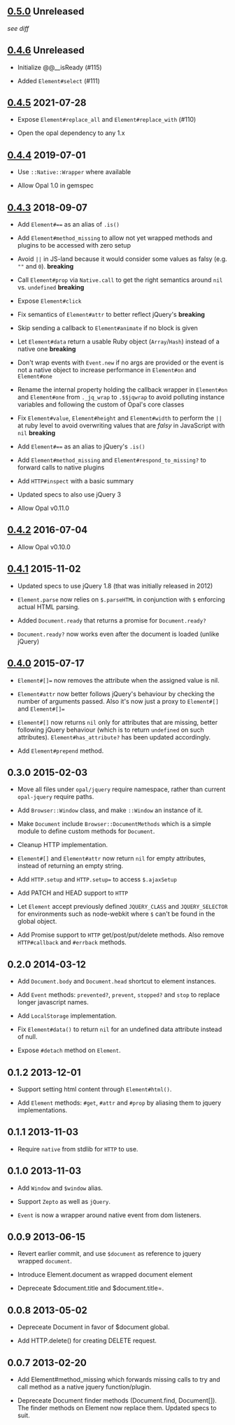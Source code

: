 ## [0.5.0](https://github.com/opal/opal-jquery/compare/v0.4.6...HEAD) Unreleased

*see diff*

## [0.4.6](https://github.com/opal/opal-jquery/compare/v0.4.5...v0.4.6) Unreleased

* Initialize @@__isReady (#115)

* Added `Element#select` (#111)

## [0.4.5](https://github.com/opal/opal-jquery/compare/v0.4.4...v0.4.5) 2021-07-28

*   Expose `Element#replace_all` and `Element#replace_with` (#110)

*   Open the opal dependency to any 1.x

## [0.4.4](https://github.com/opal/opal-jquery/compare/v0.4.3...v0.4.4) 2019-07-01

*   Use `::Native::Wrapper` where available

*   Allow Opal 1.0 in gemspec

## [0.4.3](https://github.com/opal/opal-jquery/compare/v0.4.2...v0.4.3) 2018-09-07

*   Add `Element#==` as an alias of `.is()`

*   Add `Element#method_missing` to allow not yet wrapped methods and plugins to be accessed with zero setup

*   Avoid `||` in JS-land because it would consider some values as falsy (e.g. `""` and `0`). **breaking**

*   Call `Element#prop` via `Native.call` to get the right semantics around `nil` vs. `undefined` **breaking**

*   Expose `Element#click`

*   Fix semantics of `Element#attr` to better reflect jQuery's **breaking**

*   Skip sending a callback to `Element#animate` if no block is given

*   Let `Element#data` return a usable Ruby object (`Array`/`Hash`) instead of a native one **breaking**

*   Don't wrap events with `Event.new` if no args are provided or the event is not a native object to increase performance in `Element#on` and `Element#one`

*   Rename the internal property holding the callback wrapper in `Element#on` and `Element#one` from `._jq_wrap` to `.$$jqwrap` to avoid polluting instance variables and following the custom of Opal's core classes

*   Fix `Element#value`, `Element#height` and `Element#width` to perform the `||` at ruby level to avoid overwriting values that are *falsy* in JavaScript with `nil` **breaking**

*   Add `Element#==` as an alias to jQuery's `.is()`

*   Add `Element#method_missing` and `Element#respond_to_missing?` to forward calls to native plugins

*   Add `HTTP#inspect` with a basic summary

*   Updated specs to also use jQuery 3

*   Allow Opal v0.11.0

## [0.4.2](https://github.com/opal/opal-jquery/compare/v0.4.1...v0.4.2) 2016-07-04

*   Allow Opal v0.10.0

## [0.4.1](https://github.com/opal/opal-jquery/compare/v0.4.0...v0.4.1) 2015-11-02

*   Updated specs to use jQuery 1.8 (that was initially released in 2012)

*   `Element.parse` now relies on `$.parseHTML` in conjunction with `$` enforcing actual HTML parsing.

*   Added `Document.ready` that returns a promise for `Document.ready?`

*   `Document.ready?` now works even after the document is loaded (unlike jQuery)

## [0.4.0](https://github.com/opal/opal-jquery/compare/v0.3.0...v0.4.0) 2015-07-17

*   `Element#[]=` now removes the attribute when the assigned value is nil.

*   `Element#attr` now better follows jQuery's behaviour by checking the number of arguments passed. Also it's now just a proxy to `Element#[]` and `Element#[]=`

*   `Element#[]` now returns `nil` only for attributes that are missing, better following jQuery behaviour (which is to return `undefined` on such attributes). `Element#has_attribute?` has been updated accordingly.

*   Add `Element#prepend` method.

## 0.3.0 2015-02-03

*   Move all files under `opal/jquery` require namespace, rather than
    current `opal-jquery` require paths.

*   Add `Browser::Window` class, and make `::Window` an instance of it.

*   Make `Document` include `Browser::DocumentMethods` which is a simple
    module to define custom methods for `Document`.

*   Cleanup HTTP implementation.

*   `Element#[]` and `Element#attr` now return `nil` for empty attributes,
    instead of returning an empty string.

*   Add `HTTP.setup` and `HTTP.setup=` to access `$.ajaxSetup`

*   Add PATCH and HEAD support to `HTTP`

*   Let `Element` accept previously defined `JQUERY_CLASS` and `JQUERY_SELECTOR`
    for environments such as node-webkit where `$` can't be found in the global object.

*   Add Promise support to `HTTP` get/post/put/delete methods. Also remove
    `HTTP#callback` and `#errback` methods.

## 0.2.0 2014-03-12

*   Add `Document.body` and `Document.head` shortcut to element instances.

*   Add `Event` methods: `prevented?`, `prevent`, `stopped?` and `stop` to
    replace longer javascript names.

*   Add `LocalStorage` implementation.

*   Fix `Element#data()` to return `nil` for an undefined data attribute
    instead of null.

*   Expose `#detach` method on `Element`.

## 0.1.2 2013-12-01

*   Support setting html content through `Element#html()`.

*   Add `Element` methods: `#get`, `#attr` and `#prop` by aliasing them to
    jquery implementations.

## 0.1.1 2013-11-03

*   Require `native` from stdlib for `HTTP` to use.

## 0.1.0 2013-11-03

*   Add `Window` and `$window` alias.

*   Support `Zepto` as well as `jQuery`.

*   `Event` is now a wrapper around native event from dom listeners.

## 0.0.9 2013-06-15

*   Revert earlier commit, and use `$document` as reference to jquery
    wrapped `document`.

*   Introduce Element.document as wrapped document element

*   Depreceate $document.title and $document.title=.

## 0.0.8 2013-05-02

*   Depreceate Document in favor of $document global.

*   Add HTTP.delete() for creating DELETE request.

## 0.0.7 2013-02-20

*   Add Element#method\_missing which forwards missing calls to try and call
    method as a native jquery function/plugin.

*   Depreceate Document finder methods (Document.find, Document[]). The finder
    methods on Element now replace them. Updated specs to suit.
